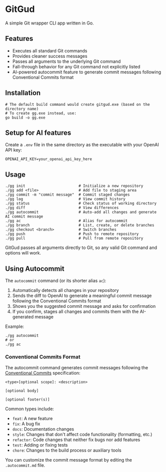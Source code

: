 # GitGud

A simple Git wrapper CLI app written in Go.

## Features

- Executes all standard Git commands
- Provides cleaner success messages
- Passes all arguments to the underlying Git command
- Fall-through behavior for any Git command not explicitly listed
- AI-powered autocommit feature to generate commit messages following Conventional Commits format

## Installation

```
# The default build command would create gitgud.exe (based on the directory name)
# To create gg.exe instead, use:
go build -o gg.exe
```

## Setup for AI features

Create a `.env` file in the same directory as the executable with your OpenAI API key:

```
OPENAI_API_KEY=your_openai_api_key_here
```

## Usage

```
./gg init                        # Initialize a new repository
./gg add <file>                  # Add file to staging area
./gg commit -m "commit message"  # Commit staged changes
./gg log                         # View commit history
./gg status                      # Check status of working directory
./gg diff                        # View differences
./gg autocommit                  # Auto-add all changes and generate AI commit message
./gg ac                          # Alias for autocommit
./gg branch                      # List, create, or delete branches
./gg checkout <branch>           # Switch branches
./gg push                        # Push to remote repository
./gg pull                        # Pull from remote repository
```

GitGud passes all arguments directly to Git, so any valid Git command and options will work.

## Using Autocommit

The `autocommit` command (or its shorter alias `ac`):

1. Automatically detects all changes in your repository
2. Sends the diff to OpenAI to generate a meaningful commit message following the Conventional Commits format
3. Shows you the suggested commit message and asks for confirmation
4. If you confirm, stages all changes and commits them with the AI-generated message

Example:

```
./gg autocommit
# or
./gg ac
```

### Conventional Commits Format

The autocommit command generates commit messages following the [Conventional Commits](https://www.conventionalcommits.org/) specification:

```
<type>[optional scope]: <description>

[optional body]

[optional footer(s)]
```

Common types include:

- `feat`: A new feature
- `fix`: A bug fix
- `docs`: Documentation changes
- `style`: Changes that don't affect code functionality (formatting, etc.)
- `refactor`: Code changes that neither fix bugs nor add features
- `test`: Adding or fixing tests
- `chore`: Changes to the build process or auxiliary tools

You can customize the commit message format by editing the `.autocommit.md` file.
